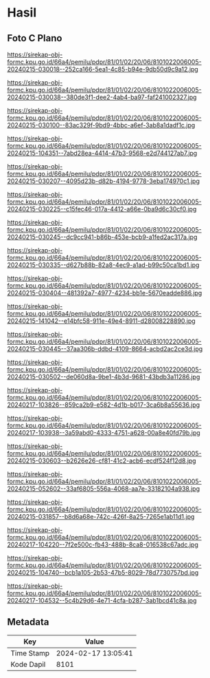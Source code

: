 # Hasil

## Foto C Plano

https://sirekap-obj-formc.kpu.go.id/66a4/pemilu/pdpr/81/01/02/20/06/8101022006005-20240215-030018--252ca166-5ea1-4c85-b94e-9db50d9c9a12.jpg

https://sirekap-obj-formc.kpu.go.id/66a4/pemilu/pdpr/81/01/02/20/06/8101022006005-20240215-030038--380de3f1-dee2-4ab4-ba97-faf241002327.jpg

https://sirekap-obj-formc.kpu.go.id/66a4/pemilu/pdpr/81/01/02/20/06/8101022006005-20240215-030100--83ac329f-9bd9-4bbc-a6ef-3ab8a1dadf1c.jpg

https://sirekap-obj-formc.kpu.go.id/66a4/pemilu/pdpr/81/01/02/20/06/8101022006005-20240215-104351--7abd28ea-4414-47b3-9568-e2d744127ab7.jpg

https://sirekap-obj-formc.kpu.go.id/66a4/pemilu/pdpr/81/01/02/20/06/8101022006005-20240215-030207--4095d23b-d82b-4194-9778-3eba174970c1.jpg

https://sirekap-obj-formc.kpu.go.id/66a4/pemilu/pdpr/81/01/02/20/06/8101022006005-20240215-030225--c15fec46-017a-4412-a66e-0ba9d6c30cf0.jpg

https://sirekap-obj-formc.kpu.go.id/66a4/pemilu/pdpr/81/01/02/20/06/8101022006005-20240215-030245--dc9cc941-b86b-453e-bcb9-a1fed2ac317a.jpg

https://sirekap-obj-formc.kpu.go.id/66a4/pemilu/pdpr/81/01/02/20/06/8101022006005-20240215-030335--d627b88b-82a8-4ec9-a1ad-b99c50ca1bd1.jpg

https://sirekap-obj-formc.kpu.go.id/66a4/pemilu/pdpr/81/01/02/20/06/8101022006005-20240215-030404--481392a7-4977-4234-bb1e-5670eadde886.jpg

https://sirekap-obj-formc.kpu.go.id/66a4/pemilu/pdpr/81/01/02/20/06/8101022006005-20240215-141042--e14bfc58-911e-49e4-8911-d28008228890.jpg

https://sirekap-obj-formc.kpu.go.id/66a4/pemilu/pdpr/81/01/02/20/06/8101022006005-20240215-030445--37aa306b-ddbd-4109-8664-acbd2ac2ce3d.jpg

https://sirekap-obj-formc.kpu.go.id/66a4/pemilu/pdpr/81/01/02/20/06/8101022006005-20240215-030502--de060d8a-9be1-4b3d-9681-43bdb3a11286.jpg

https://sirekap-obj-formc.kpu.go.id/66a4/pemilu/pdpr/81/01/02/20/06/8101022006005-20240217-103826--859ca2b9-e582-4d1b-b017-3ca6b8a55636.jpg

https://sirekap-obj-formc.kpu.go.id/66a4/pemilu/pdpr/81/01/02/20/06/8101022006005-20240217-103938--3a59abd0-4333-4751-a628-00a8e40fd79b.jpg

https://sirekap-obj-formc.kpu.go.id/66a4/pemilu/pdpr/81/01/02/20/06/8101022006005-20240215-030603--b2626e26-cf81-41c2-acb6-ecdf524f12d8.jpg

https://sirekap-obj-formc.kpu.go.id/66a4/pemilu/pdpr/81/01/02/20/06/8101022006005-20240215-052602--33af6805-556a-4068-aa7e-33182104a938.jpg

https://sirekap-obj-formc.kpu.go.id/66a4/pemilu/pdpr/81/01/02/20/06/8101022006005-20240215-031857--b8d6a68e-742c-426f-8a25-7265e1ab11d1.jpg

https://sirekap-obj-formc.kpu.go.id/66a4/pemilu/pdpr/81/01/02/20/06/8101022006005-20240217-104220--7f2e500c-fb43-488b-8ca8-016538c67adc.jpg

https://sirekap-obj-formc.kpu.go.id/66a4/pemilu/pdpr/81/01/02/20/06/8101022006005-20240215-104740--bcb1a105-2b53-47b5-8029-78d7730757bd.jpg

https://sirekap-obj-formc.kpu.go.id/66a4/pemilu/pdpr/81/01/02/20/06/8101022006005-20240217-104532--5c4b29d6-4e71-4cfa-b287-3ab1bcd41c8a.jpg


## Metadata

| Key        | Value               |
| ---------- | ------------------- |
| Time Stamp | 2024-02-17 13:05:41 |
| Kode Dapil | 8101                |



